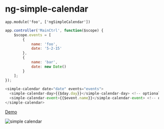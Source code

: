 # ng-simple-calendar

`app.module('foo', ['ngSimpleCalendar'])`

```javascript
app.controller('MainCtrl', function($scope) {
    $scope.events = [
        {
            name: 'foo',
            date: '5-2-15'
        },
        {
            name: 'bar',
            date: new Date()
        }
    ];
});
```

```javascript
<simple-calendar date="date" events="events">
  <simple-calendar-day>{{$day.day}}</simple-calendar-day> <!-- optional -->
  <simple-calendar-event>{{$event.name}}</simple-calendar-event> <!-- optional -->
</simple-calendar>
```

[Demo](http://plnkr.co/edit/QdSOd35vyFqBD07D9QNF?p=preview)

![simple calendar](http://i.imgur.com/xLEgPLr.png)

